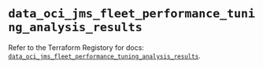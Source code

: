 # `data_oci_jms_fleet_performance_tuning_analysis_results`

Refer to the Terraform Registory for docs: [`data_oci_jms_fleet_performance_tuning_analysis_results`](https://registry.terraform.io/providers/oracle/oci/6.18.0/docs/data-sources/jms_fleet_performance_tuning_analysis_results).
